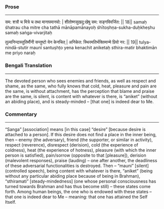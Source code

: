 ### Prose 
 --- 
सम: शत्रौ च मित्रे च तथा मानापमानयो: |
शीतोष्णसुखदु:खेषु सम: सङ्गविवर्जित: || 18||
samaḥ śhatrau cha mitre cha tathā mānāpamānayoḥ
śhītoṣhṇa-sukha-duḥkheṣhu samaḥ saṅga-vivarjitaḥ

तुल्यनिन्दास्तुतिर्मौनी सन्तुष्टो येन केनचित् |
अनिकेत: स्थिरमतिर्भक्तिमान्मे प्रियो नर: || 19||
tulya-nindā-stutir maunī santuṣhṭo yena kenachit
aniketaḥ sthira-matir bhaktimān me priyo naraḥ

### Bengali Translation 
 --- 
The devoted person who sees enemies and friends, as well as respect and shame, as the same, who fully knows that cold, heat, pleasure and pain are the same, is without attachment, has the perception that blame and praise are the same, is silent, is content with whatever is there, is “aniket” (without an abiding place), and is steady-minded – [that one] is indeed dear to Me. 

### Commentary 
 --- 
“Sanga” [association] means [in this case] “desire” [because desire is attached to a person]. If this desire does not find a place in the inner being, then – enemy (the adversary), friend (the supporter, or similar in activity), respect (reverence), disrespect (derision), cold (the experience of coldness), heat (the experience of hotness), pleasure (with which the inner person is satisfied), pain/sorrow (opposite to that [pleasure]), derision (malevolent responses), praise (lauding) – one after another, the deadliness of these adversarial functionalities is destroyed. Then – “mauni” [silent] (controlled speech), being content with whatever is there, “aniket” (being without any particular abiding place because of being in Brahman), “sthiramati” [steady-mindedness] (one whose personal consciousness has turned towards Brahman and has thus become still) – these states come forth. Among human beings, the one who is endowed with these states – that one is indeed dear to Me – meaning: that one has attained the Self Itself. 